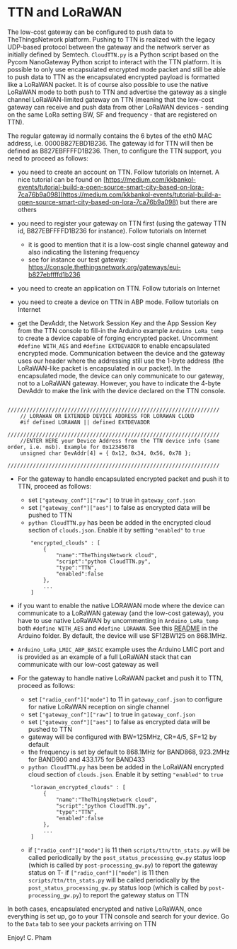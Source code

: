 TTN and LoRaWAN
===============

The low-cost gateway can be configured to push data to TheThingsNetwork platform. Pushing to TTN is realized with the legacy UDP-based protocol between the gateway and the network server as initially defined by Semtech. `CloudTTN.py` is a Python script based on the Pycom NanoGateway Python script to interact with the TTN platform. It is possible to only use encapsulated encrypted mode packet and still be able to push data to TTN as the encapsulated encrypted payload is formatted like a LoRaWAN packet. It is of course also possible to use the native LoRaWAN mode to both push to TTN and advertise the gateway as a single channel LoRaWAN-limited gateway on TTN (meaning that the low-cost gateway can receive and push data from other LoRaWAN devices - sending on the same LoRa setting BW, SF and frequency - that are registered on TTN).

The regular gateway id normally contains the 6 bytes of the eth0 MAC address, i.e. 0000B827EBD1B236. The gateway id for TTN will then be defined as B827EBFFFFD1B236. Then, to configure the TTN support, you need to proceed as follows:

- you need to create an account on TTN. Follow tutorials on Internet. A nice tutorial can be found on [https://medium.com/kkbankol-events/tutorial-build-a-open-source-smart-city-based-on-lora-7ca76b9a098](https://medium.com/kkbankol-events/tutorial-build-a-open-source-smart-city-based-on-lora-7ca76b9a098) but there are others

- you need to register your gateway on TTN first (using the gateway TTN id, B827EBFFFFD1B236 for instance). Follow tutorials on Internet
	- it is good to mention that it is a low-cost single channel gateway and also indicating the listening frequency
	- see for instance our test gateway: https://console.thethingsnetwork.org/gateways/eui-b827ebffffd1b236
	
- you need to create an application on TTN. Follow tutorials on Internet

- you need to create a device on TTN in ABP mode. Follow tutorials on Internet

- get the DevAddr, the Network Session Key and the App Session Key from the TTN console to fill-in the Arduino example `Arduino_LoRa_temp` to create a device capable of forging encrypted packet.  Uncomment `#define WITH_AES` and `#define EXTDEVADDR` to enable encapsulated encrypted mode. Communication between the device and the gateway uses our header where the addressing still use the 1-byte address (the LoRaWAN-like packet is encapsulated in our packet). In the encapsulated mode, the device can only communicate to our gateway, not to a LoRaWAN gateway. However, you have to indicate the 4-byte DevAddr to make the link with the device declared on the TTN console. 

```
	///////////////////////////////////////////////////////////////////
	// LORAWAN OR EXTENDED DEVICE ADDRESS FOR LORAWAN CLOUD
	#if defined LORAWAN || defined EXTDEVADDR
	///////////////////////////////////////////////////////////////////
	//ENTER HERE your Device Address from the TTN device info (same order, i.e. msb). Example for 0x12345678
	unsigned char DevAddr[4] = { 0x12, 0x34, 0x56, 0x78 };
	///////////////////////////////////////////////////////////////////
```

- For the gateway to handle encapsulated encrypted packet and push it to TTN, proceed as follows:
	- set `["gateway_conf"]["raw"]` to true in `gateway_conf.json` 
	- set `["gateway_conf"]["aes"]` to false as encrypted data will be pushed to TTN
	- `python CloudTTN.py` has been be added in the encrypted cloud section of `clouds.json`. Enable it by setting `"enabled"` to `true`
	```	
		"encrypted_clouds" : [
			{	
				"name":"TheThingsNetwork cloud",
				"script":"python CloudTTN.py",
				"type":"TTN",			
				"enabled":false			
			},	
			...	
		]	
	```
- if you want to enable the native LORAWAN mode where the device can communicate to a LoRaWAN gateway (and the low-cost gateway), you have to use native LoRaWAN by uncommenting in `Arduino_LoRa_temp` both `#define WITH_AES` and `#define LORAWAN`. See this [README](https://github.com/CongducPham/LowCostLoRaGw/tree/master/Arduino#lorawan-example-and-support) in the Arduino folder. By default, the device will use SF12BW125 on 868.1MHz.

- `Arduino_LoRa_LMIC_ABP_BASIC` example uses the Arduino LMIC port and is provided as an example of a full LoRaWAN stack that can communicate with our low-cost gateway as well

- For the gateway to handle native LoRaWAN packet and push it to TTN, proceed as follows:
	- set `["radio_conf"]["mode"]` to 11 in `gateway_conf.json` to configure for native LoRaWAN reception on single channel
	- set `["gateway_conf"]["raw"]` to true in `gateway_conf.json` 
	- set `["gateway_conf"]["aes"]` to false as encrypted data will be pushed to TTN
	- gateway will be configured with BW=125MHz, CR=4/5, SF=12 by default
	- the frequency is set by default to 868.1MHz for BAND868, 923.2MHz for BAND900 and 433.175 for BAND433 
	- `python CloudTTN.py` has been be added in the LoRaWAN encrypted cloud section of `clouds.json`. Enable it by setting `"enabled"` to `true`

	```
		"lorawan_encrypted_clouds" : [
			{	
				"name":"TheThingsNetwork cloud",
				"script":"python CloudTTN.py",
				"type":"TTN",			
				"enabled":false			
			},	
			...	
		]
	```	

	- if `["radio_conf"]["mode"]` is 11 then `scripts/ttn/ttn_stats.py` will be called periodically by the `post_status_processing_gw.py` status loop (which is called by `post-processing_gw.py`) to report the gateway status on T- if `["radio_conf"]["mode"]` is 11 then `scripts/ttn/ttn_stats.py` will be called periodically by the `post_status_processing_gw.py` status loop (which is called by `post-processing_gw.py`) to report the gateway status on TTN


In both cases, encapsulated encrypted and native LoRaWAN, once everything is set up, go to your TTN console and search for your device. Go to the `Data` tab to see your packets arriving on TTN 

Enjoy!
C. Pham 

